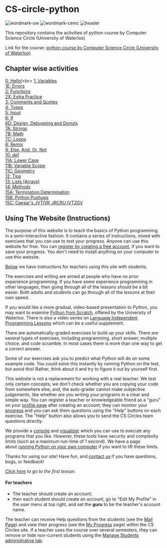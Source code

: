 # CS-circle-python
![wordmark-uw](https://cscircles.cemc.uwaterloo.ca/wp-content/plugins/pybox/files/wordmark-uw.gif)
![wordmark-cemc](https://cscircles.cemc.uwaterloo.ca/wp-content/plugins/pybox/files/wordmark-cemc.png)
![header](https://cscircles.cemc.uwaterloo.ca/wp-content/themes/pybox2011childTheme/images/header.jpg)

This repository contains the activities of python course by Computer Science Circle (University  of Waterloo)<p>
Link for the course: [python course by Computer Science Circle (University of Waterloo)](https://cscircles.cemc.uwaterloo.ca)

## Chapter wise activities
[0: Hello!](https://github.com/ansilmbabl/CS-circle-python/tree/788ea28a1d28cd129e980c88b13b4363f9065ee9/0%3A%20Hello!)<br>
[1: Variables](https://github.com/ansilmbabl/CS-circle-python/tree/308ba7dcaa1fe3d56d5550fdec774fb13a88e91a/1%3A%20Variables)<br>
[1E: Errors](https://github.com/ansilmbabl/CS-circle-python/tree/308ba7dcaa1fe3d56d5550fdec774fb13a88e91a/1E%3A%20Errors)<br>
[2: Functions](https://github.com/ansilmbabl/CS-circle-python/tree/master/2:%20Functions)<br>
[2X: Extra Practice](https://github.com/ansilmbabl/CS-circle-python/tree/master/2X:%20Extra%20Practice)<br>
[3: Comments and Quotes](https://github.com/ansilmbabl/CS-circle-python/tree/master/3:%20Comments%20and%20Quotes)<br>
[4: Types](https://github.com/ansilmbabl/CS-circle-python/tree/master/4:%20Types)<br>
[5: Input](https://github.com/ansilmbabl/CS-circle-python/tree/master/5:%20Input)<br>
[6: If](https://github.com/ansilmbabl/CS-circle-python/tree/master/6:%20If)<br>
[6D: Design, Debugging and Donuts](https://github.com/ansilmbabl/CS-circle-python/tree/master/6D:%20Design%2C%20Debugging%20and%20Donuts)<br>
[7A: Strings](https://github.com/ansilmbabl/CS-circle-python/tree/master/7A:%20Strings)<br>
[7B: Math](https://github.com/ansilmbabl/CS-circle-python/tree/master/7B:%20Math)<br>
[7C: Loops](https://github.com/ansilmbabl/CS-circle-python/tree/master/7C:%20Loops)<br>
[8: Remix](https://github.com/ansilmbabl/CS-circle-python/tree/master/8:%20Remix)<br>
[9: Else, And, Or, Not](https://github.com/ansilmbabl/CS-circle-python/tree/master/9:%20Else%2C%20And%2C%20Or%2C%20Not)<br>
[10: def](https://github.com/ansilmbabl/CS-circle-python/tree/master/10:%20def)<br>
[11A: Lower Case](https://github.com/ansilmbabl/CS-circle-python/tree/master/11A:%20Lower%20Case)<br>
[11B: Variable Scope](https://github.com/ansilmbabl/CS-circle-python/tree/master/11B:%20Variable%20Scope)<br>
[11C: Geometry](https://github.com/ansilmbabl/CS-circle-python/tree/master/11C:%20Geometry)<br>
[12: Tips](https://github.com/ansilmbabl/CS-circle-python/tree/master/12:%20Tips)<br>
[13: Lists (Arrays)](https://github.com/ansilmbabl/CS-circle-python/tree/master/13:%20Lists%20(Arrays))<br>
[14: Methods](https://github.com/ansilmbabl/CS-circle-python/tree/master/14:%20Methods)<br>
[15A: Termination Determination](https://github.com/ansilmbabl/CS-circle-python/tree/master/15A:%20Termination%20Determination)<br>
[15B: Python Pushups](https://github.com/ansilmbabl/CS-circle-python/tree/master/15B:%20Python%20Pushups)<br>
[15C: Caesar's JVTIVK JRCRU IVTZGV](https://github.com/ansilmbabl/CS-circle-python/tree/master/15C:%20Caesar's%20JVTIVK%20JRCRU%20IVTZGV)<br>
 

## Using The Website (Instructions)

The purpose of this website is to teach the basics of Python programming in a semi-interactive fashion. It contains a series of instructions, mixed with exercises that you can use to test your progress. Anyone can use this website for free. You can [register by creating a free account](https://cscircles.cemc.uwaterloo.ca/wp-login.php?redirect_to=/), if you want to save your progress. You don't need to install anything on your computer to use this website.

[Below](https://cscircles.cemc.uwaterloo.ca/using-this-website/#teacher) we have instructions for teachers using this site with students.

The exercises and writing are aimed at people who have no prior experience programming. If you have some experience programming in other languages, then going through all of the lessons should be a bit easier. Both adults and students can go through all of the lessons at their own speed.

If you would like a more gradual, video-based presentation to Python, you may want to examine [Python from Scratch](https://open.cs.uwaterloo.ca/python-from-scratch/), offered by the University of Waterloo. There is also a video series on [Language Independent Programming Lessons](https://open.cs.uwaterloo.ca/language-independent-lessons/) which can be a useful supplement.

There are automatically-graded exercises to build up your skills. There are several types of exercises, including programming, short answer, multiple choice, and code scramble. In most cases there is more than one way to get a correct answer.

Some of our exercises ask you to predict what Python will do on some example code. You _could_ solve this instantly by running Python on the test, but avoid this! Rather, think about it and try to figure it out by yourself first.

This website is not a replacement for working with a real teacher. We test only certain concepts; we don't check whether you are copying your code from somewhere else; and, the auto-grader cannot make subjective judgements, like whether are you writing your programs in a clear and simple way. You can register a teacher or knowledgeable friend as a "guru" on your [profile page](https://cscircles.cemc.uwaterloo.ca/wp-admin/profile.php) after creating an account; they can monitor your [progress](https://cscircles.cemc.uwaterloo.ca/user-page) and you can ask them questions using the "Help" buttons on each exercise. The "Help" button also allows you to send the CS Circles team questions directly.

We provide a [console](https://cscircles.cemc.uwaterloo.ca/console/) and [visualizer](https://cscircles.cemc.uwaterloo.ca/visualize) which you can use to execute any programs that you like. However, these tools have security and complexity limits (such as a maximum run-time of 1 second). We have a page about [running Python on your own computer](https://cscircles.cemc.uwaterloo.ca/run-at-home/) if you want to lift these limits.

Thanks for using our site! Have fun, and [contact us](https://cscircles.cemc.uwaterloo.ca/contact/) if you have questions, bugs, or feedback!

_[Click here](https://cscircles.cemc.uwaterloo.ca/) to go to the first lesson._

#### For teachers

*   The teacher should create an account;
*   then each student should create an account, go to "Edit My Profile" in the user menu at top right, and set the **guru** to be the teacher's account name.

The teacher can receive Help questions from the students (see the [Mail Page](http://cscircles.cemc.uwaterloo.ca/mail/)) and view their progress (see the [My Progress](http://cscircles.cemc.uwaterloo.ca/user-page/) page) within the CS Circles site. If a teacher uses the course over several semesters, they can remove or hide non-current students using the [Manage Students administrative tab](/wp-admin/users.php?page=cscircles-students).
